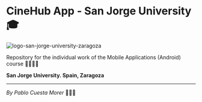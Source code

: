 # CineHub App - San Jorge University 🎓

![logo-san-jorge-university-zaragoza](https://user-images.githubusercontent.com/43066595/218307824-f47634e6-6319-4de5-a168-c1fa5628a2dd.jpg)

Repository for the individual work of the Mobile Applications (Android) course 👨🏼‍💻📱

**San Jorge University. Spain, Zaragoza**

---

*_By Pablo Cuesta Morer_* 🙋🏼‍♂️
